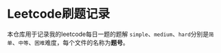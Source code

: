 # Leetcode刷题记录
本仓库用于记录我的leetcode每日一题的题解
`simple`、`medium`、`hard`分别是`简单`、`中等`、`困难`难度，每个文件的名称为**题号**。
